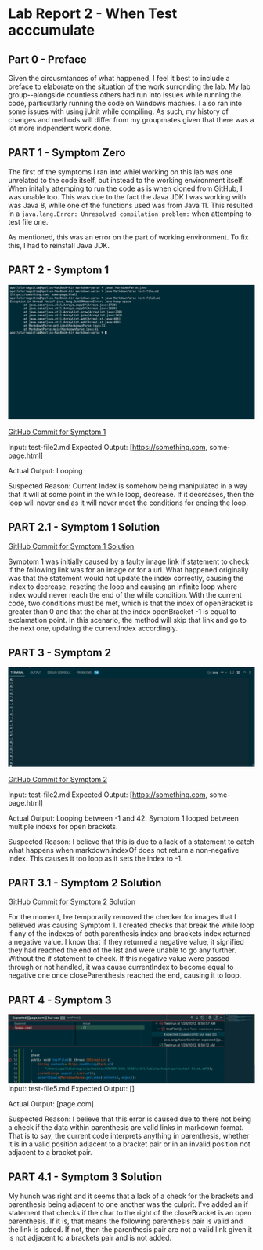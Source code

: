 # Lab Report 2 - When Test acccumulate

## Part  0  - Preface

Given the circusmtances of what happened, I feel it best to include a preface to elaborate on the situation of the work surronding the lab. My lab group--alongside countless others had run into issues while running the code, particutlarly running the code on Windows machies. I also ran into some issues with using jUnit while compiling. As such, my history of changes and methods will differ from my groupmates given that there was a lot more indpendent work done.

## PART 1 - Symptom Zero
The first of the symptoms I ran into whiel working on this lab was one unrelated to the code itself, but instead to the working environment itself. When initally attemping to run the code as is when cloned from GitHub, I was unable too. This was due to the fact the Java JDK I was working with was Java 8, while one of the functions used was from Java 11. This resulted in a `java.lang.Error: Unresolved compilation problem:` when attemping to test file one.

As mentioned, this was an error on the part of working environment. To fix this, I had to reinstall Java JDK.

## PART 2 - Symptom 1

![image](lab-report-2-images/symptom1.png)


[GitHub Commit for Symptom 1](https://github.com/apollolarragoitia/markdown-parse/commit/3b7cc3d1d94202c2629f0c0ae797252b79760dbf)

Input: test-file2.md
Expected Output: [https://something.com, some-page.html]

Actual Output: Looping

Suspected Reason: Current Index is somehow being manipulated in a way that it will at some point in the while loop, decrease. If it decreases, then the loop will never end as it will never meet the conditions for ending the loop.

## PART 2.1 - Symptom 1 Solution
[GitHub Commit for Symptom 1 Solution](https://github.com/apollolarragoitia/markdown-parse/commit/9f3b3e35ec228dc3af65ef4d3c943ba6568385fb)

Symptom 1 was initially caused by a faulty image link if statement to check if the following link was for an image or for a url. What happened originally was that the statement would not update the index correctly, causing the index to decrease, reseting the loop and causing an infinite loop where index would never reach the end of the while condition. With the current code, two conditions must be met, which is that the index of openBracket is greater than 0 and that the char at the index openBracket -1 is equal to exclamation point. In this scenario, the method will skip that link and go to the next one, updating the currentIndex accordingly.

## PART 3 - Symptom 2
![image](lab-report-2-images/symptom2.png)

[GitHub Commit for Symptom 2](https://github.com/apollolarragoitia/markdown-parse/commit/b74f6361f889da251192244ba4f5d21076438f0e)

Input: test-file2.md
Expected Output: [https://something.com, some-page.html]

Actual Output: Looping between -1 and 42. Symptom 1 looped between multiple indexs for open brackets.

Suspected Reason: I believe that this is due to a lack of a statement to catch what happens when markdown.indexOf does not return a non-negative index. This causes it too loop as it sets the index to -1. 

## PART 3.1 - Symptom 2 Solution

[GitHub Commit for Symptom 2 Solution](https://github.com/apollolarragoitia/markdown-parse/commit/ed3a11b914cc02dd519b83c926b13deea1259344)

For the moment, Ive temporarily removed the checker for images that I believed was causing Symptom 1. I created checks that break the while loop if any of the indexes of both parenthesis index and brackets index returned a negative value. I know that if they returned a negative value, it signified they had reached the end of the list and were unable to go any further. Without the if statement to check. If this negative value were passed through or not handled, it was cause currentIndex to become equal to negative one once closeParenthesis reached the end, causing it to loop.

## PART 4 - Symptom 3
![image](lab-report-2-images/symptom3.png)
Input: test-file5.md
Expected Output: []

Actual Output: [page.com]

Suspected Reason: I believe that this error is caused due to there not being a check if the data within parenthesis are valid links in markdown format. That is to say, the current code interprets anything in parenthesis, whether it is in a valid position adjacent to a bracket pair or in an invalid position not adjacent to a bracket pair.

## PART 4.1 - Symptom 3 Solution

My hunch was right and it seems that a lack of a check for the brackets and parenthesis being adjacent to one another was the culprit. I've added an if statement that checks if the char to the right of the closeBracket is an open parenthesis. If it is, that means the following parenthesis pair is valid and the link is added. If not, then the parenthesis pair are not a valid link given it is not adjacent to a brackets pair and is not added.